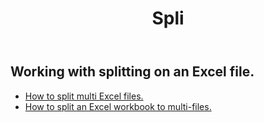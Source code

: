 ﻿---
title: Spli
second_title: Aspose.Cells Cloud Documen
type: docs
url: /ar/split/
keywords: Working with splitting on an Excel file
description: Aspose.Cells Cloud REST API support working with splitting on an Excel file. SDK support kinds of development languages. They include Android, C#, Go, Java, NodeJS, Perl, PHP, Python, Ruby, and swift
weight: 32
---
## Working with splitting on an Excel file.

- [How to split multi Excel files.](/cells/ar/split/multi-files/)
- [How to split an Excel workbook to multi-files.](/cells/ar/workbook/split/)
